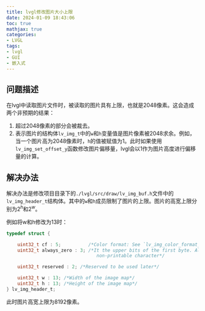 ```yaml
---
title: lvgl修改图片大小上限
date: 2024-01-09 18:43:06
toc: true
mathjax: true
categories:
- LVGL
tags:
- lvgl
- GUI
- 嵌入式
---
```


## 问题描述
在lvgl中读取图片文件时，被读取的图片具有上限，也就是2048像素。这会造成两个非预期的结果：
1. 超过2048像素的部分会被裁去。
2. 表示图片的结构体`lv_img_t`中的`w`和`h`变量值是图片像素被2048求余。例如，当一个图片高为2048像素时，`h`的值被赋值为1。此时如果使用`lv_img_set_offset_y`函数修改图片偏移量，lvgl会以1作为图片高度进行偏移量的计算。
## 解决办法
解决办法是修改项目目录下的`./lvgl/src/draw/lv_img_buf.h`文件中的`lv_img_header_t`结构体。其中的`w`和`h`成员限制了图片的上限。图片的高宽上限分别为$2^h$和$2^w$。

例如将w和h修改为13时：
```c
typedef struct {

    uint32_t cf : 5;          /*Color format: See `lv_img_color_format_t`*/
    uint32_t always_zero : 3; /*It the upper bits of the first byte. Always zero to look like a
                                 non-printable character*/

    uint32_t reserved : 2; /*Reserved to be used later*/

    uint32_t w : 13; /*Width of the image map*/
    uint32_t h : 13; /*Height of the image map*/
} lv_img_header_t;
```
此时图片高宽上限为8192像素。